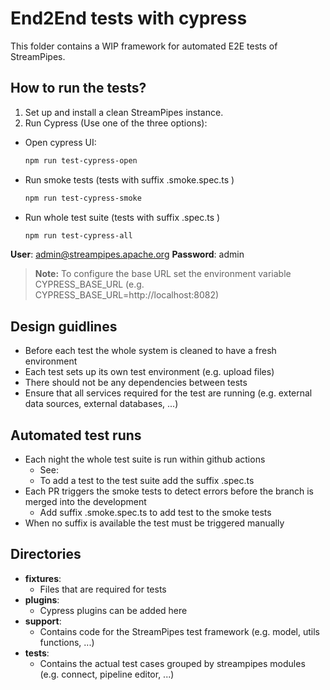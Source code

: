 <!--
  ~ Licensed to the Apache Software Foundation (ASF) under one or more
  ~ contributor license agreements.  See the NOTICE file distributed with
  ~ this work for additional information regarding copyright ownership.
  ~ The ASF licenses this file to You under the Apache License, Version 2.0
  ~ (the "License"); you may not use this file except in compliance with
  ~ the License.  You may obtain a copy of the License at
  ~
  ~    http://www.apache.org/licenses/LICENSE-2.0
  ~
  ~ Unless required by applicable law or agreed to in writing, software
  ~ distributed under the License is distributed on an "AS IS" BASIS,
  ~ WITHOUT WARRANTIES OR CONDITIONS OF ANY KIND, either express or implied.
  ~ See the License for the specific language governing permissions and
  ~ limitations under the License.
  ~
  -->
  
# End2End tests with cypress
This folder contains a WIP framework for automated E2E tests of StreamPipes.

## How to run the tests?
1. Set up and install a clean StreamPipes instance.
2. Run Cypress (Use one of the three options):
* Open cypress UI:
  ```bash
  npm run test-cypress-open
  ```
* Run smoke tests (tests with suffix .smoke.spec.ts )
  ```bash
  npm run test-cypress-smoke 
  ```
* Run whole test suite (tests with suffix .spec.ts )
  ```bash
  npm run test-cypress-all
  ```
  
**User**: admin@streampipes.apache.org **Password**: admin

>**Note:** To configure the base URL set the environment variable CYPRESS_BASE_URL (e.g. CYPRESS_BASE_URL=http://localhost:8082)

## Design guidlines
* Before each test the whole system is cleaned to have a fresh environment
* Each test sets up its own test environment (e.g. upload files)
* There should not be any dependencies between tests
* Ensure that all services required for the test are running (e.g. external data sources, external databases, ...)

## Automated test runs
* Each night the whole test suite is run within github actions
  * See: 
  * To add a test to the test suite add the suffix .spec.ts
* Each PR triggers the smoke tests to detect errors before the branch is merged into the development
  * Add suffix .smoke.spec.ts to add test to the smoke tests
* When no suffix is available the test must be triggered manually

## Directories
* **fixtures**: 
    * Files that are required for tests
* **plugins**: 
    * Cypress plugins can be added here
* **support**: 
    * Contains code for the StreamPipes test framework (e.g. model, utils functions, ...)
* **tests**:
    * Contains the actual test cases grouped by streampipes modules (e.g. connect, pipeline editor, ...)
